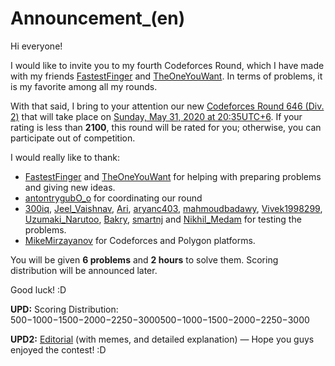 # Announcement_(en)

Hi everyone!

I would like to invite you to my fourth Codeforces Round, which I have made with my friends [FastestFinger](https://codeforces.com/profile/FastestFinger "Grandmaster FastestFinger") and [TheOneYouWant](https://codeforces.com/profile/TheOneYouWant "International Master TheOneYouWant"). In terms of problems, it is my favorite among all my rounds.

With that said, I bring to your attention our new [Codeforces Round 646 (Div. 2)](https://codeforces.com/contest/1363 "Codeforces Round 646 (Div. 2)") that will take place on [Sunday, May 31, 2020 at 20:35UTC+6](https://codeforces.com/https://www.timeanddate.com/worldclock/fixedtime.html?day=31&month=5&year=2020&hour=17&min=35&sec=0&p1=166). If your rating is less than **2100**, this round will be rated for you; otherwise, you can participate out of competition.

I would really like to thank:

 * [FastestFinger](https://codeforces.com/profile/FastestFinger "Grandmaster FastestFinger") and [TheOneYouWant](https://codeforces.com/profile/TheOneYouWant "International Master TheOneYouWant") for helping with preparing problems and giving new ideas.
* [antontrygubO_o](https://codeforces.com/profile/antontrygubO_o "Grandmaster antontrygubO_o") for coordinating our round
* [300iq](https://codeforces.com/profile/300iq "Legendary Grandmaster 300iq"), [Jeel_Vaishnav](https://codeforces.com/profile/Jeel_Vaishnav "Grandmaster Jeel_Vaishnav"), [Ari](https://codeforces.com/profile/Ari "Master Ari"), [aryanc403](https://codeforces.com/profile/aryanc403 "Master aryanc403"), [mahmoudbadawy](https://codeforces.com/profile/mahmoudbadawy "Master mahmoudbadawy"), [Vivek1998299](https://codeforces.com/profile/Vivek1998299 "Master Vivek1998299"), [Uzumaki_Narutoo](https://codeforces.com/profile/Uzumaki_Narutoo "Master Uzumaki_Narutoo"), [Bakry](https://codeforces.com/profile/Bakry "Master Bakry"), [smartnj](https://codeforces.com/profile/smartnj "Candidate Master smartnj") and [Nikhil_Medam](https://codeforces.com/profile/Nikhil_Medam "Candidate Master Nikhil_Medam") for testing the problems.
* [MikeMirzayanov](https://codeforces.com/profile/MikeMirzayanov "Headquarters, MikeMirzayanov") for Codeforces and Polygon platforms.

You will be given **6 problems** and **2 hours** to solve them. Scoring distribution will be announced later.

Good luck! :D

**UPD:** Scoring Distribution: 500−1000−1500−2000−2250−3000500−1000−1500−2000−2250−3000

**UPD2:** [Editorial](Tutorial_(en).md) (with memes, and detailed explanation) — Hope you guys enjoyed the contest! :D 

